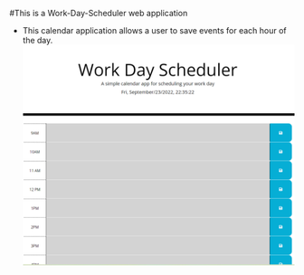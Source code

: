 #This is a Work-Day-Scheduler web application 
- This calendar application allows a user to save events for each hour of the day.
![alt text](https://github.com/KennyLingx/Fifth-Assignment/blob/main/assets/sceen%20shot%20Ass5%20001.PNG)
